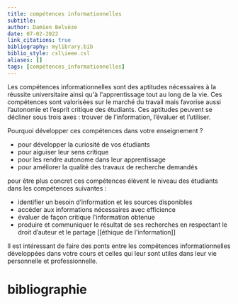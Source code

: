 ```yaml
---
title: compétences informationnelles
subtitle:
author: Damien Belvèze
date: 07-02-2022
link_citations: true
bibliography: mylibrary.bib
biblio_style: csl\ieee.csl
aliases: []
tags: [compétences_informationnelles]
---
```


Les compétences informationnelles sont des aptitudes nécessaires à la réussite universitaire ainsi qu'à l'apprentissage tout au long de la vie. Ces compétences sont valorisées sur le marché du travail mais favorise aussi l’autonomie et l’esprit critique des étudiants. Ces aptitudes peuvent se décliner sous trois axes : trouver de l’information, l’évaluer et l’utiliser.

Pourquoi développer ces compétences dans votre enseignement ?
- pour développer la curiosité de vos étudiants
- pour aiguiser leur sens critique
- pour les rendre autonome dans leur apprentissage
- pour améliorer la qualité des travaux de recherche demandés

 pour être plus concret ces compétences élèvent le niveau des étudiants dans les compétences suivantes :
- identifier un besoin d’information et les sources disponibles
- accéder aux informations nécessaires avec efficience
- évaluer de façon critique  l'information obtenue
- produire et communiquer le résultat de ses recherches en respectant le droit d’auteur et le partage [[éthique de l'information]]

Il est intéressant de faire des ponts entre les compétences informationnelles développées dans votre cours et celles qui leur sont utiles dans leur vie personnelle et professionnelle.






# bibliographie

